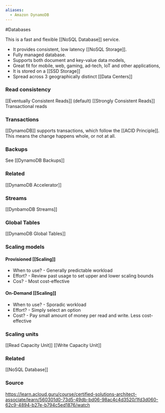```yaml
---
aliases:
  - Amazon DynamoDB
---
```

#Databases 

This is a fast and flexible [[NoSQL Database]] service.
* It provides consistent, low latency [[NoSQL Storage]].
* Fully managed database.
* Supports both document and key-value data models,
* Great fit for mobile, web, gaming, ad-tech, IoT and other applications,
* It is stored on a [[SSD Storage]]
* Spread across 3 geographically distinct [[Data Centers]]
### Read consistency
[[Eventually Consistent Reads]] (default)
[[Strongly Consistent Reads]]
Transactional reads
### Transactions
[[DynamoDB]] supports transactions, which follow the [[ACID Principle]]. This means the change happens whole, or not at all.
### Backups
See [[DynamoDB Backups]]
### Related
[[DynamoDB Accelerator]]
### Streams
[[DynbamoDB Streams]]
### Global Tables
[[DynamoDB Global Tables]]
### Scaling models
#### Provisioned [[Scaling]]
* When to use? - Generally predictable workload
* Effort? - Review past usage to set upper and lower scaling bounds
* Cos? - Most cost-effective
#### On-Demand [[Scaling]]
* When to use? - Sporadic workload
* Effort? - Simply select an option
* Cost? - Pay small amount of money per read and write. Less cost-effective
### Scaling units
[[Read Capacity Unit]]
[[Write Capacity Unit]]
### Related
[[NoSQL Database]]
### Source
https://learn.acloud.guru/course/certified-solutions-architect-associate/learn/560301d0-73d5-49db-bd06-98ac4c4d3520/1fd3d060-62c9-4894-b27e-b794c5ed1876/watch                